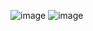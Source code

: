![image](https://user-images.githubusercontent.com/31528604/203011968-ef50e4a9-b2c1-4f6d-b50d-3e7622b4ed9b.png)
![image](https://user-images.githubusercontent.com/31528604/203012818-43cd5df5-34e0-46b7-b450-f93f0c68e951.png)
